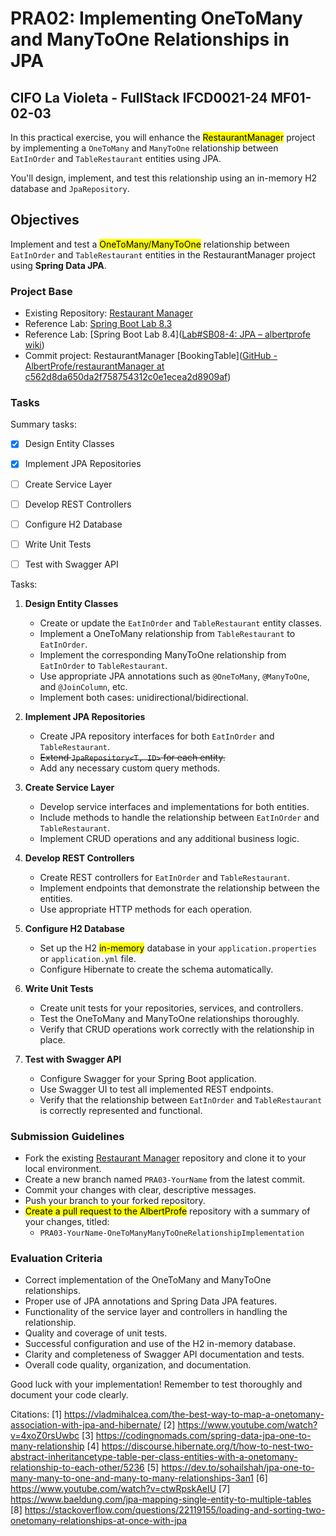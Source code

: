 # PRA02: Implementing OneToMany and ManyToOne Relationships in JPA

## CIFO La Violeta - FullStack IFCD0021-24 MF01-02-03

In this practical exercise, you will enhance the <mark>RestaurantManager</mark> project by implementing a `OneToMany` and `ManyToOne` relationship between `EatInOrder` and `TableRestaurant` entities using JPA.

You'll design, implement, and test this relationship using an in-memory H2 database and `JpaRepository`.

## Objectives

Implement and test a <mark>OneToMany/ManyToOne</mark> relationship between `EatInOrder` and `TableRestaurant` entities in the RestaurantManager project using **Spring Data JPA**.

### Project Base

- Existing Repository: [Restaurant Manager](https://github.com/AlbertProfe/restaurantManager/commits/master/)
- Reference Lab: [Spring Boot Lab 8.3](https://albertprofe.dev/springboot/sblab8-3.html)
- Reference Lab: [Spring Boot Lab 8.4]([Lab#SB08-4: JPA – albertprofe wiki](https://albertprofe.dev/springboot/sblab8-4.html))
- Commit project: RestaurantManager [BookingTable]([GitHub - AlbertProfe/restaurantManager at c562d8da650da2f758754312c0e1ecea2d8909af](https://github.com/AlbertProfe/restaurantManager/tree/c562d8da650da2f758754312c0e1ecea2d8909af))

### Tasks

Summary tasks:

- [x] Design Entity Classes

- [x] Implement JPA Repositories

- [ ] Create Service Layer

- [ ] Develop REST Controllers

- [ ] Configure H2 Database

- [ ] Write Unit Tests

- [ ] Test with Swagger API

Tasks:

1. **Design Entity Classes**
   
   - Create or update the `EatInOrder` and `TableRestaurant` entity classes.
   - Implement a OneToMany relationship from `TableRestaurant` to `EatInOrder`.
   - Implement the corresponding ManyToOne relationship from `EatInOrder` to `TableRestaurant`.
   - Use appropriate JPA annotations such as `@OneToMany`, `@ManyToOne`, and `@JoinColumn`, etc.
   - Implement both cases: unidirectional/bidirectional.

2. **Implement JPA Repositories**
   
   - Create JPA repository interfaces for both `EatInOrder` and `TableRestaurant`.
   - ~~Extend `JpaRepository<T, ID>` for each entity.~~
   - Add any necessary custom query methods.

3. **Create Service Layer**
   
   - Develop service interfaces and implementations for both entities.
   - Include methods to handle the relationship between `EatInOrder` and `TableRestaurant`.
   - Implement CRUD operations and any additional business logic.

4. **Develop REST Controllers**
   
   - Create REST controllers for `EatInOrder` and `TableRestaurant`.
   - Implement endpoints that demonstrate the relationship between the entities.
   - Use appropriate HTTP methods for each operation.

5. **Configure H2 Database**
   
   - Set up the H2 <mark>in-memory</mark> database in your `application.properties` or `application.yml` file.
   - Configure Hibernate to create the schema automatically.

6. **Write Unit Tests**
   
   - Create unit tests for your repositories, services, and controllers.
   - Test the OneToMany and ManyToOne relationships thoroughly.
   - Verify that CRUD operations work correctly with the relationship in place.

7. **Test with Swagger API**
   
   - Configure Swagger for your Spring Boot application.
   - Use Swagger UI to test all implemented REST endpoints.
   - Verify that the relationship between `EatInOrder` and `TableRestaurant` is correctly represented and functional.

### Submission Guidelines

- Fork the existing [Restaurant Manager](https://github.com/AlbertProfe/restaurantManager/commits/master/) repository and clone it to your local environment.
- Create a new branch named `PRA03-YourName` from the latest commit.
- Commit your changes with clear, descriptive messages.
- Push your branch to your forked repository.
- <mark>Create a pull request to the AlbertProfe</mark> repository with a summary of your changes, titled:
  - `PRA03-YourName-OneToManyManyToOneRelationshipImplementation`

### Evaluation Criteria

- Correct implementation of the OneToMany and ManyToOne relationships.
- Proper use of JPA annotations and Spring Data JPA features.
- Functionality of the service layer and controllers in handling the relationship.
- Quality and coverage of unit tests.
- Successful configuration and use of the H2 in-memory database.
- Clarity and completeness of Swagger API documentation and tests.
- Overall code quality, organization, and documentation.

Good luck with your implementation! Remember to test thoroughly and document your code clearly.

Citations:
[1] https://vladmihalcea.com/the-best-way-to-map-a-onetomany-association-with-jpa-and-hibernate/
[2] https://www.youtube.com/watch?v=4xoZ0rsUwbc
[3] https://codingnomads.com/spring-data-jpa-one-to-many-relationship
[4] https://discourse.hibernate.org/t/how-to-nest-two-abstract-inheritancetype-table-per-class-entities-with-a-onetomany-relationship-to-each-other/5236
[5] https://dev.to/sohailshah/jpa-one-to-many-many-to-one-and-many-to-many-relationships-3an1
[6] https://www.youtube.com/watch?v=ctwRpskAeIU
[7] https://www.baeldung.com/jpa-mapping-single-entity-to-multiple-tables
[8] https://stackoverflow.com/questions/22119155/loading-and-sorting-two-onetomany-relationships-at-once-with-jpa
